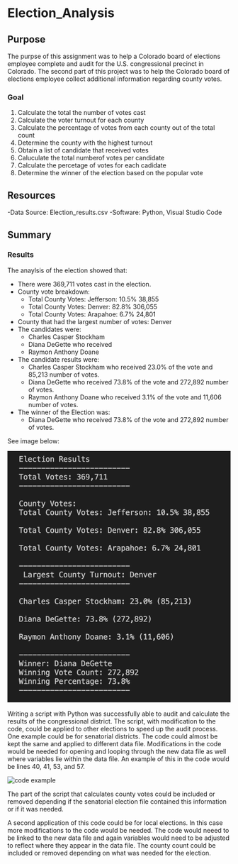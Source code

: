 # **Election_Analysis**

## **Purpose**
The purpse of this assignment was to help a Colorado board of elections employee complete and audit for the U.S. congressional precinct in Colorado. The second part of this project was to help the Colorado board of elections employee collect additional information regarding county votes.

### **Goal**
1. Calculate the total the number of votes cast
2. Calculate the voter turnout for each county
3. Calculate the percentage of votes from each county out of the total count
4. Determine the county with the highest turnout
5. Obtain a list of candidate that received votes
6. Caluculate the total numberof votes per candidate
7. Calculate the percetage of votes for each cadidate
8. Determine the winner of the election based on the popular vote

## **Resources**
-Data Source: Election_results.csv
-Software: Python, Visual Studio Code

## **Summary**
### **Results**
The anaylsis of the election showed that:
- There were 369,711 votes cast in the election.
- County vote breakdown:
  - Total County Votes: Jefferson: 10.5% 38,855
  - Total County Votes: Denver: 82.8% 306,055
  - Total County Votes: Arapahoe: 6.7% 24,801
- County that had the largest number of votes: Denver
- The candidates were:
  - Charles Casper Stockham
  - Diana DeGette who received
  - Raymon Anthony Doane
- The candidate results were:
  - Charles Casper Stockham who received 23.0% of the vote and 85,213 number of votes.
  - Diana DeGette who received 73.8% of the vote and 272,892 number of votes.
  - Raymon Anthony Doane who received 3.1% of the vote and 11,606 number of votes.
- The winner of the Election was:
  - Diana DeGette who received 73.8% of the vote and 272,892 number of votes.

See image below:

![this is an image](results.png)

Writing a script with Python was successfully able to audit and calculate the results of the congressional district. The script, with modification to the code, could be applied to other elections to speed up the audit process. One example could be for senatorial districts. The code could almost be kept the same and applied to different data file. Modifications in the code would be needed for opening and looping through the new data file as well where variables lie within the data file. An example of this in the code would be lines 40, 41, 53, and 57.

![code example]()

The part of the script that calculates county votes could be included or removed depending if the senatorial election file contained this information or if it was needed.

A second application of this code could be for local elections. In this case more modifications to the code would be needed. The code would neeed to be linked to the new data file and again variables would need to be adjusted to reflect where they appear in the data file. The county count could be included or removed depending on what was needed for the election.





